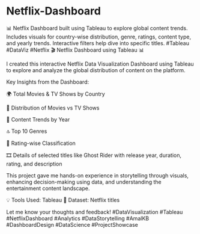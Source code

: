 # Netflix-Dashboard
📊 Netflix Dashboard built using Tableau to explore global content trends. Includes visuals for country-wise distribution, genre, ratings, content type, and yearly trends. Interactive filters help dive into specific titles. #Tableau #DataViz #Netflix
🎬 Netflix Dashboard using Tableau 📊

I created this interactive Netflix Data Visualization Dashboard using Tableau to explore and analyze the global distribution of content on the platform.

Key Insights from the Dashboard:

🌍 Total Movies & TV Shows by Country

🍿 Distribution of Movies vs TV Shows

📅 Content Trends by Year

🔝 Top 10 Genres

🔢 Rating-wise Classification

🎞️ Details of selected titles like Ghost Rider with release year, duration, rating, and description

This project gave me hands-on experience in storytelling through visuals, enhancing decision-making using data, and understanding the entertainment content landscape.

💡 Tools Used: Tableau
📁 Dataset: Netflix titles

Let me know your thoughts and feedback!
#DataVisualization #Tableau #NetflixDashboard #Analytics #DataStorytelling #AmalKB #DashboardDesign #DataScience #ProjectShowcase

